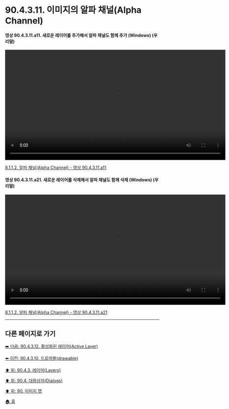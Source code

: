 # 90.4.3.11. 이미지의 알파 채널(Alpha Channel)

<a id="90-04-03-11-a11"></a>

#### 영상 90.4.3.11.a11. 새로운 레이어를 추가해서 알파 채널도 함께 추가 (Windows) (우리말)
<video controls="controls" width="720" src="https://github.com/wonder13662/gimp/assets/15767104/0035aaa0-0cfe-4ccb-9539-1f81f5728b76"></video>

[8.1.1.2. 알파 채널(Alpha Channel) - 영상 90.4.3.11.a11](./08-01-01-02-alpha_channel.md#90-04-03-11-a11)

<a id="90-04-03-11-a21"></a>

#### 영상 90.4.3.11.a21. 새로운 레이어를 삭제해서 알파 채널도 함께 삭제 (Windows) (우리말)
<video controls="controls" width="720" src="https://github.com/wonder13662/gimp/assets/15767104/ba438dec-3083-4714-851b-80b1af5a0147"></video>

[8.1.1.2. 알파 채널(Alpha Channel) - 영상 90.4.3.11.a21](./08-01-01-02-alpha_channel.md#90-04-03-11-a21)

***

## 다른 페이지로 가기

[➡️ 다음: 90.4.3.12. 활성화된 레이어(Active Layer)](./90-04-03-12-active_layer.md)

[⬅️ 이전: 90.4.3.10. 드로어블(drawable)](./90-04-03-10-drawable.md)

[⬆️ 위: 90.4.3. 레이어(Layers)](./90-04-03-00-layers.md)

[⬆️ 위: 90.4. 대화상자(Dialogs)](./90-04-00-dialogs.md)

[⬆️ 위: 90. 이미지 맵](./90-00-image-map.md)

[🏠 홈](./00-home.md)
